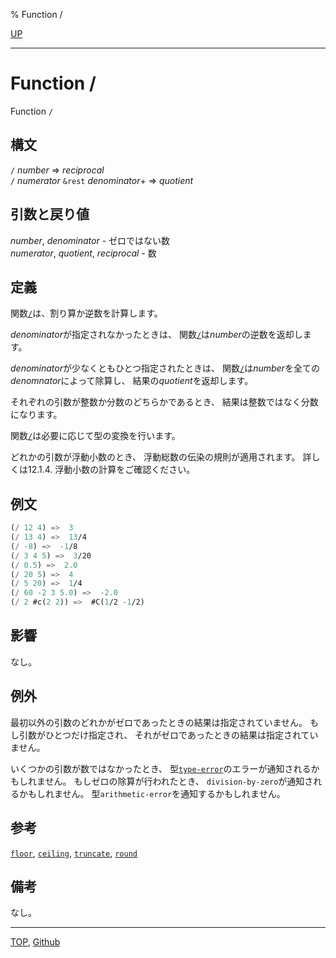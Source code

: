 % Function /

[UP](12.2.html)  

---

# Function **/**


Function `/`


## 構文

`/` *number* => *reciprocal*  
`/` *numerator* `&rest` *denominator*+ => *quotient*


## 引数と戻り値

*number*, *denominator* - ゼロではない数  
*numerator*, *quotient*, *reciprocal* - 数


## 定義

関数[`/`](12.2.number-slash.html)は、割り算か逆数を計算します。

*denominator*が指定されなかったときは、
関数[`/`](12.2.number-slash.html)は*number*の逆数を返却します。

*denominator*が少なくともひとつ指定されたときは、
関数[`/`](12.2.number-slash.html)は*number*を全ての*denomnator*によって除算し、
結果の*quotient*を返却します。

それぞれの引数が整数か分数のどちらかであるとき、
結果は整数ではなく分数になります。

関数[`/`](12.2.number-slash.html)は必要に応じて型の変換を行います。

どれかの引数が浮動小数のとき、
浮動総数の伝染の規則が適用されます。
詳しくは12.1.4. 浮動小数の計算をご確認ください。


## 例文

```lisp
(/ 12 4) =>  3
(/ 13 4) =>  13/4
(/ -8) =>  -1/8
(/ 3 4 5) =>  3/20
(/ 0.5) =>  2.0
(/ 20 5) =>  4
(/ 5 20) =>  1/4
(/ 60 -2 3 5.0) =>  -2.0
(/ 2 #c(2 2)) =>  #C(1/2 -1/2)
```


## 影響

なし。


## 例外

最初以外の引数のどれかがゼロであったときの結果は指定されていません。
もし引数がひとつだけ指定され、
それがゼロであったときの結果は指定されていません。

いくつかの引数が数ではなかったとき、
型[`type-error`](4.4.type-error.html)のエラーが通知されるかもしれません。
もしゼロの除算が行われたとき、
`division-by-zero`が通知されるかもしれません。
型`arithmetic-error`を通知するかもしれません。


## 参考

[`floor`](12.2.floor.html),
[`ceiling`](12.2.floor.html),
[`truncate`](12.2.floor.html),
[`round`](12.2.floor.html)


## 備考

なし。


---
[TOP](index.html),  [Github](https://github.com/nptcl/npt-japanese)


